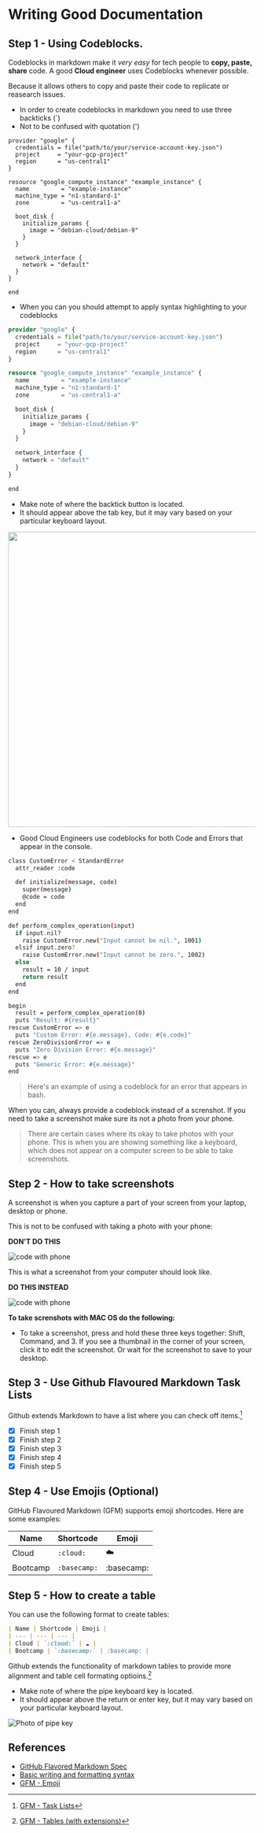 # Writing Good Documentation


## Step 1 - Using Codeblocks.

Codeblocks in markdown make it *very easy* for tech people to **copy, paste, share** code. 
A good __Cloud engineer__ uses Codeblocks whenever possible.

Because it allows others to copy and paste their code to replicate or reasearch issues.


 - In order to create codeblocks in markdown you need to use three backticks (`)
 - Not to be confused with quotation (')

```
provider "google" {
  credentials = file("path/to/your/service-account-key.json")
  project     = "your-gcp-project"
  region      = "us-central1"
}

resource "google_compute_instance" "example_instance" {
  name         = "example-instance"
  machine_type = "n1-standard-1"
  zone         = "us-central1-a"

  boot_disk {
    initialize_params {
      image = "debian-cloud/debian-9"
    }
  }

  network_interface {
    network = "default"
  }
}

end
```

- When you can you should attempt to apply syntax highlighting to your codeblocks

``` terraform
provider "google" {
  credentials = file("path/to/your/service-account-key.json")
  project     = "your-gcp-project"
  region      = "us-central1"
}

resource "google_compute_instance" "example_instance" {
  name         = "example-instance"
  machine_type = "n1-standard-1"
  zone         = "us-central1-a"

  boot_disk {
    initialize_params {
      image = "debian-cloud/debian-9"
    }
  }

  network_interface {
    network = "default"
  }
}

end
```
- Make note of where the backtick button is located.
- It should appear above the tab key, but it may vary based on your particular keyboard layout.

<img width="600px" src="https://github.com/marmolejor/github-docs-example/assets/56137995/08448cfc-99ea-4e95-a961-57b233e53173" />

- Good Cloud Engineers use codeblocks for both Code and Errors that appear in the console.

``` bash
class CustomError < StandardError
  attr_reader :code

  def initialize(message, code)
    super(message)
    @code = code
  end
end

def perform_complex_operation(input)
  if input.nil?
    raise CustomError.new("Input cannot be nil.", 1001)
  elsif input.zero?
    raise CustomError.new("Input cannot be zero.", 1002)
  else
    result = 10 / input
    return result
  end
end

begin
  result = perform_complex_operation(0)
  puts "Result: #{result}"
rescue CustomError => e
  puts "Custom Error: #{e.message}, Code: #{e.code}"
rescue ZeroDivisionError => e
  puts "Zero Division Error: #{e.message}"
rescue => e
  puts "Generic Error: #{e.message}"
end
```
>Here's an example of using a codeblock for an error that appears in bash.

When you can, always provide a codeblock instead of a screnshot.
If you need to take a screenshot make sure its not a photo from your phone.

> There are certain cases where its okay to take photos with your phone. This is when you are showing something like a keyboard, which does not appear on a computer screen to be able to take screenshots.


## Step 2 - How to take screenshots

A screenshot is when you capture a part of your screen from your laptop, desktop or phone.

This is not to be confused with taking a photo with your phone:

**DON'T DO THIS**

![code with phone](assets/code.jpeg)

This is what a screenshot from your computer should look like.

**DO THIS INSTEAD**

![code with phone](assets/screenshot.jpeg)

**To take screnshots with MAC OS do the following:**

- To take a screenshot, press and hold these three keys together: Shift, Command, and 3. If you see a thumbnail in the corner of your screen, click it to edit the screenshot. Or wait for the screenshot to save to your desktop.


## Step 3 - Use Github Flavoured Markdown Task Lists

Github extends Markdown to have a list where you can check off items.[^1]

- [x] Finish step 1
- [x] Finish step 2
- [x] Finish step 3
- [x] Finish step 4
- [x] Finish step 5

## Step 4 - Use Emojis (Optional)

GitHub Flavoured Markdown (GFM) supports emoji shortcodes.
Here are some examples:


| Name | Shortcode | Emoji |
| --- | --- | --- |
| Cloud | `:cloud:` | ☁️ |
| Bootcamp | `:basecamp:` | :basecamp: |

## Step 5 - How to create a table 

You can use the following format to create tables:

``` markdown
| Name | Shortcode | Emoji |
| --- | --- | --- |
| Cloud | `:cloud:` | ☁️ |
| Bootcamp | `:basecamp:` | :basecamp: |
```
Github extends the functionality of markdown tables to provide more alignment and table cell formating optioins.[^2]

- Make note of where the pipe keyboard key is located.
- It should appear above the return or enter key, but it may vary based on your particular keyboard layout.

![Photo of pipe key](assets/pipe.jpg)

## References

- [GitHub Flavored Markdown Spec](https://github.github.com/gfm/) 
- [Basic writing and formatting syntax](https://docs.github.com/en/get-started/writing-on-github/getting-started-with-writing-and-formatting-on-github/basic-writing-and-formatting-syntax)
- [GFM - Emoji](https://github.com/ikatyang/emoji-cheat-sheet)

[^1]:[GFM - Task Lists](https://docs.github.com/en/get-started/writing-on-github/getting-started-with-writing-and-formatting-on-github/basic-writing-and-formatting-syntax#task-lists)
[^2]:[GFM - Tables (with extensions)](https://github.github.com/gfm/#tables-extension-)


